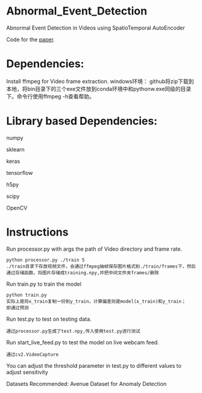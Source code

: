 # Abnormal_Event_Detection
Abnormal Event Detection in Videos using SpatioTemporal AutoEncoder


Code for the [paper](https://arxiv.org/abs/1701.01546).


# Dependencies:


Install ffmpeg for Video frame extraction.
    windows环境：
    github将zip下载到本地，将bin目录下的三个exe文件放到conda环境中和pythonw.exe同级的目录下。命令行使用ffmpeg -h查看帮助。

# Library based Dependencies:

numpy

sklearn

keras

tensorflow

h5py

scipy

OpenCV


# Instructions

Run processor.py with args the path of Video directory and frame rate.
    
    python processor.py ./train 5
    ./train目录下存放视频文件，会通过ffmpeg抽帧保存图片格式到./train/frames下，然后通过存储函数，将图片存储成training.npy,并把中间文件夹frames/删除
Run train.py to train the model
    
    python train.py
    实际上是将x_train复制一份到y_train，计算偏差则是model(x_train)和y_train；
    即通过预测

Run test.py to test on testing data.
    
    通过processor.py生成了test.npy,传入使用test.py进行测试
    

Run start_live_feed.py to test the model on live webcam feed.
    
    通过cv2.VideoCapture

You can adjust the threshold parameter in test.py to different values to adjust sensitivity

Datasets Recommended: Avenue Dataset for Anomaly Detection
